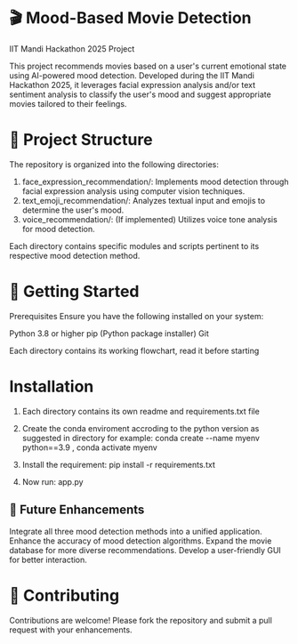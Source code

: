 # 🎬 Mood-Based Movie Detection
IIT Mandi Hackathon 2025 Project

This project recommends movies based on a user's current emotional state using AI-powered mood detection. Developed during the IIT Mandi Hackathon 2025, it leverages facial expression analysis and/or text sentiment analysis to classify the user's mood and suggest appropriate movies tailored to their feelings.

# 📁 Project Structure
The repository is organized into the following directories:

1. face_expression_recommendation/: Implements mood detection through facial expression analysis using computer vision techniques.
2. text_emoji_recommendation/: Analyzes textual input and emojis to determine the user's mood.
3. voice_recommendation/: (If implemented) Utilizes voice tone analysis for mood detection.

Each directory contains specific modules and scripts pertinent to its respective mood detection method.

# 🚀 Getting Started
Prerequisites
Ensure you have the following installed on your system:

Python 3.8 or higher
pip (Python package installer)
Git

Each directory contains its working flowchart, read it before starting 

# Installation
1. Each directory contains its own readme and requirements.txt file
   
3. Create the conda enviroment accroding to the python version as suggested in directory
    for example: conda create --name myenv python==3.9
                , conda activate myenv
   
4. Install the requirement: pip install -r requirements.txt
5. Now run: app.py


## 📌 Future Enhancements
Integrate all three mood detection methods into a unified application.
Enhance the accuracy of mood detection algorithms.
Expand the movie database for more diverse recommendations.
Develop a user-friendly GUI for better interaction.

# 🤝 Contributing
Contributions are welcome! Please fork the repository and submit a pull request with your enhancements.
